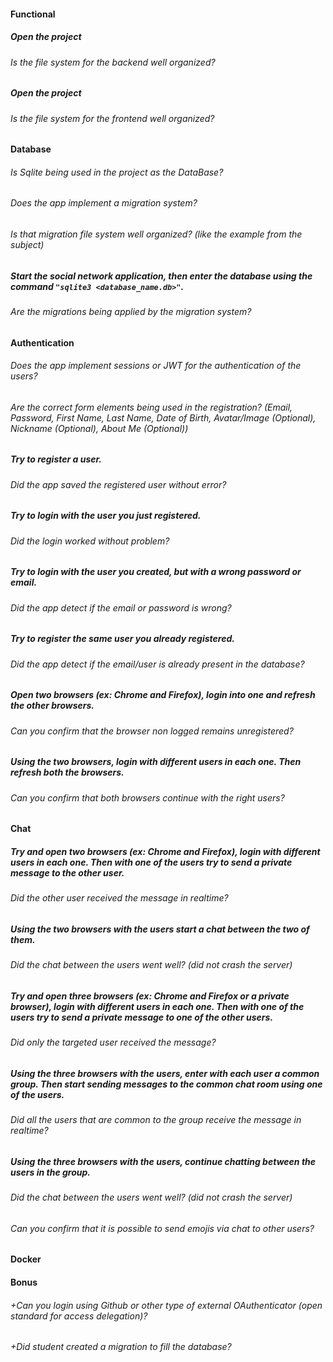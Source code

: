 #### Functional

##### Open the project

###### Is the file system for the backend well organized?

##### Open the project

###### Is the file system for the frontend well organized?

#### Database

###### Is Sqlite being used in the project as the DataBase?

###### Does the app implement a migration system?

###### Is that migration file system well organized? (like the example from the subject)

##### Start the social network application, then enter the database using the command `"sqlite3 <database_name.db>"`.

###### Are the migrations being applied by the migration system?

#### Authentication

###### Does the app implement sessions or JWT for the authentication of the users?

###### Are the correct form elements being used in the registration? (Email, Password, First Name, Last Name, Date of Birth, Avatar/Image (Optional), Nickname (Optional), About Me (Optional))

##### Try to register a user.

###### Did the app saved the registered user without error?

##### Try to login with the user you just registered.

###### Did the login worked without problem?

##### Try to login with the user you created, but with a wrong password or email.

###### Did the app detect if the email or password is wrong?

##### Try to register the same user you already registered.

###### Did the app detect if the email/user is already present in the database?

##### Open two browsers (ex: Chrome and Firefox), login into one and refresh the other browsers.

###### Can you confirm that the browser non logged remains unregistered?

##### Using the two browsers, login with different users in each one. Then refresh both the browsers.

###### Can you confirm that both browsers continue with the right users?

#### Chat

##### Try and open two browsers (ex: Chrome and Firefox), login with different users in each one. Then with one of the users try to send a private message to the other user.

###### Did the other user received the message in realtime?

##### Using the two browsers with the users start a chat between the two of them.

###### Did the chat between the users went well? (did not crash the server)

##### Try and open three browsers (ex: Chrome and Firefox or a private browser), login with different users in each one. Then with one of the users try to send a private message to one of the other users.

###### Did only the targeted user received the message?

##### Using the three browsers with the users, enter with each user a common group. Then start sending messages to the common chat room using one of the users.

###### Did all the users that are common to the group receive the message in realtime?

##### Using the three browsers with the users, continue chatting between the users in the group.

###### Did the chat between the users went well? (did not crash the server)

###### Can you confirm that it is possible to send emojis via chat to other users?

#### Docker




#### Bonus

###### +Can you login using Github or other type of external OAuthenticator (open standard for access delegation)?

###### +Did student created a migration to fill the database?